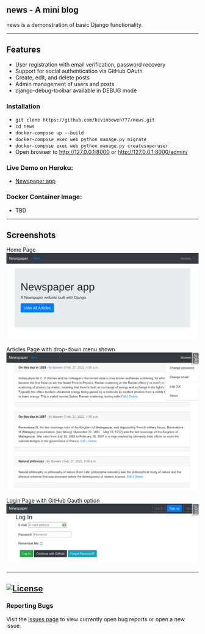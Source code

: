 ## news - A mini blog

news is a demonstration of basic Django functionality.


---
## Features
 - User registration with email verification, password recovery
 - Support for social authentication via GitHub OAuth
 - Create, edit, and delete posts
 - Admin management of users and posts
 - django-debug-toolbar available in DEBUG mode

### Installation
 - `git clone https://github.com/kevinbowen777/news.git`
 - `cd news`
 - `docker-compose up --build`
 - `docker-compose exec web python manage.py migrate`
 - `docker-compose exec web python manage.py createsuperuser`
 - Open browser to http://127.0.0.1:8000 or http://127.0.0.1:8000/admin/

### Live Demo on Heroku:
 - [Newspaper app](https://limitless-crag-45588.herokuapp.com/)
### Docker Container Image:

 - TBD
---
## Screenshots
Home Page
![Homepage](https://github.com/kevinbowen777/news/blob/master/images/news_home-page.png)

Articles Page with drop-down menu shown
![Articles](https://github.com/kevinbowen777/news/blob/master/images/news_articles.png)

Login Page with GitHub Oauth option
![Login](https://github.com/kevinbowen777/news/blob/master/images/news_login.png)

---
[![License](https://img.shields.io/badge/license-MIT-green)](https://github.com/kevinbowen777/news/blob/master/LICENSE)
---
### Reporting Bugs

   Visit the [Issues page](https://github.com/kevinbowen777/news/issues)
      to view currently open bug reports or open a new issue.
